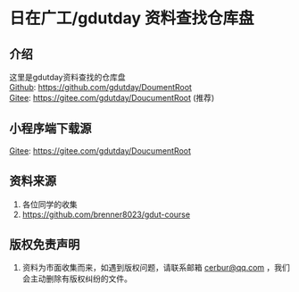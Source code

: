 # 日在广工/gdutday 资料查找仓库盘  

## 介绍
这里是gdutday资料查找的仓库盘  
[Github](https://github.com/gdutday/DoumentRoot): https://github.com/gdutday/DoumentRoot  
[Gitee](https://gitee.com/gdutday/DoucumentRoot): https://gitee.com/gdutday/DoucumentRoot   (推荐)

## 小程序端下载源
[Gitee](https://gitee.com/gdutday/DoucumentRoot): https://gitee.com/gdutday/DoucumentRoot  

## 资料来源
1. 各位同学的收集
1. https://github.com/brenner8023/gdut-course

## 版权免责声明
1. 资料为市面收集而来，如遇到版权问题，请联系邮箱 cerbur@qq.com ，我们会主动删除有版权纠纷的文件。